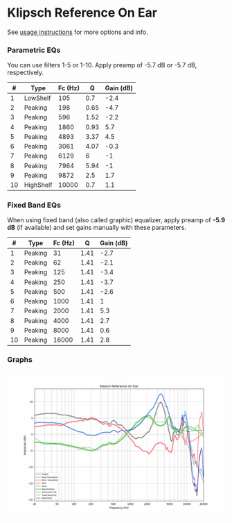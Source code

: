 # Klipsch Reference On Ear
See [usage instructions](https://github.com/jaakkopasanen/AutoEq#usage) for more options and info.

### Parametric EQs
You can use filters 1-5 or 1-10. Apply preamp of -5.7 dB or -5.7 dB, respectively.

|   # | Type      |   Fc (Hz) |    Q |   Gain (dB) |
|-----|-----------|-----------|------|-------------|
|   1 | LowShelf  |       105 | 0.7  |        -2.4 |
|   2 | Peaking   |       198 | 0.65 |        -4.7 |
|   3 | Peaking   |       596 | 1.52 |        -2.2 |
|   4 | Peaking   |      1860 | 0.93 |         5.7 |
|   5 | Peaking   |      4893 | 3.37 |         4.5 |
|   6 | Peaking   |      3061 | 4.07 |        -0.3 |
|   7 | Peaking   |      6129 | 6    |        -1   |
|   8 | Peaking   |      7964 | 5.94 |        -1   |
|   9 | Peaking   |      9872 | 2.5  |         1.7 |
|  10 | HighShelf |     10000 | 0.7  |         1.1 |

### Fixed Band EQs
When using fixed band (also called graphic) equalizer, apply preamp of **-5.9 dB** (if available) and set gains manually with these parameters.

|   # | Type    |   Fc (Hz) |    Q |   Gain (dB) |
|-----|---------|-----------|------|-------------|
|   1 | Peaking |        31 | 1.41 |        -2.7 |
|   2 | Peaking |        62 | 1.41 |        -2.1 |
|   3 | Peaking |       125 | 1.41 |        -3.4 |
|   4 | Peaking |       250 | 1.41 |        -3.7 |
|   5 | Peaking |       500 | 1.41 |        -2.6 |
|   6 | Peaking |      1000 | 1.41 |         1   |
|   7 | Peaking |      2000 | 1.41 |         5.3 |
|   8 | Peaking |      4000 | 1.41 |         2.7 |
|   9 | Peaking |      8000 | 1.41 |         0.6 |
|  10 | Peaking |     16000 | 1.41 |         2.8 |

### Graphs
![](./Klipsch%20Reference%20On%20Ear.png)
